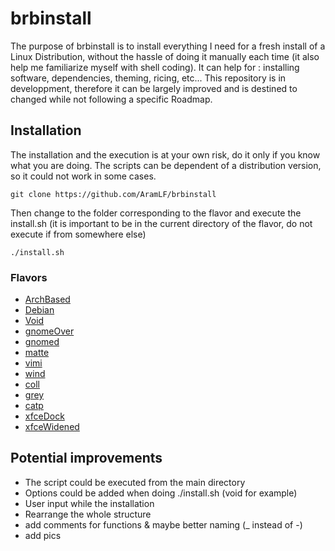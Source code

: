 # brbinstall
The purpose of brbinstall is to install everything I need for a fresh install of a Linux Distribution, without the hassle of doing it manually each time (it also help me familiarize myself with shell coding). It can help for : installing software, dependencies, theming, ricing, etc... This repository is in developpment, therefore it can be largely improved and is destined to changed while not following a specific Roadmap.  

## Installation
The installation and the execution is at your own risk, do it only if you know what you are doing. The scripts can be dependent of a distribution version, so it could not work in some cases.
```
git clone https://github.com/AramLF/brbinstall
```
Then change to the folder corresponding to the flavor and execute the install.sh (it is important to be in the current directory of the flavor, do not execute if from somewhere else)
```
./install.sh
```
### Flavors
- [ArchBased](https://github.com/AramLF/brbinstall/tree/main/Flavor/ArchBased)
- [Debian](https://github.com/AramLF/brbinstall/tree/main/Flavor/Debian)
- [Void](https://github.com/AramLF/brbinstall/tree/main/Flavor/Void)
- [gnomeOver](https://github.com/AramLF/brbinstall/tree/main/Flavor/gnomeOver)
- [gnomed](https://github.com/AramLF/brbinstall/tree/main/Flavor/gnomed)
- [matte](https://github.com/AramLF/brbinstall/tree/main/Flavor/matte)
- [vimi](https://github.com/AramLF/brbinstall/tree/main/Flavor/vimi)
- [wind](https://github.com/AramLF/brbinstall/tree/main/Flavor/wind)
- [coll](https://github.com/AramLF/brbinstall/tree/main/Flavor/coll)
- [grey](https://github.com/AramLF/brbinstall/tree/main/Flavor/grey)
- [catp](https://github.com/AramLF/brbinstall/tree/main/Flavor/catp)
- [xfceDock](https://github.com/AramLF/brbinstall/tree/main/Flavor/xfceDock)
- [xfceWidened](https://github.com/AramLF/brbinstall/tree/main/Flavor/xfceWidened)


## Potential improvements
- The script could be executed from the main directory
- Options could be added when doing ./install.sh (void for example)
- User input while the installation   
- Rearrange the whole structure
- add comments for functions & maybe better naming (_ instead of -)
- add pics
